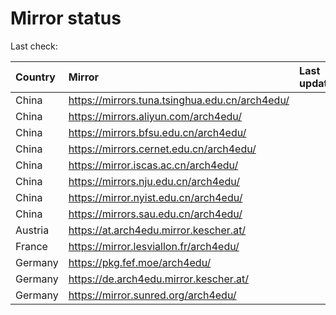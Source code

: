 <script src="./time.js"></script>
# Mirror status
Last check: <script type="text/javascript">localize(1702667681.6874907);</script>

|Country|Mirror|Last update|
|:------|:-----|:----------|
|China|https://mirrors.tuna.tsinghua.edu.cn/arch4edu/|<script type="text/javascript">localize(1702622834);</script>|
|China|https://mirrors.aliyun.com/arch4edu/|<script type="text/javascript">localize(1702622834);</script>|
|China|https://mirrors.bfsu.edu.cn/arch4edu/|<script type="text/javascript">localize(1702622834);</script>|
|China|https://mirrors.cernet.edu.cn/arch4edu/|<script type="text/javascript">localize(1702622834);</script>|
|China|https://mirror.iscas.ac.cn/arch4edu/|<script type="text/javascript">localize(1702622834);</script>|
|China|https://mirrors.nju.edu.cn/arch4edu/|<script type="text/javascript">localize(1702578893);</script>|
|China|https://mirror.nyist.edu.cn/arch4edu/|<script type="text/javascript">localize(1702622834);</script>|
|China|https://mirrors.sau.edu.cn/arch4edu/|<script type="text/javascript">localize(1702622834);</script>|
|Austria|https://at.arch4edu.mirror.kescher.at/|<script type="text/javascript">localize(1702622834);</script>|
|France|https://mirror.lesviallon.fr/arch4edu/|<script type="text/javascript">localize(1702622834);</script>|
|Germany|https://pkg.fef.moe/arch4edu/|<script type="text/javascript">localize(1702622834);</script>|
|Germany|https://de.arch4edu.mirror.kescher.at/|<script type="text/javascript">localize(1702622834);</script>|
|Germany|https://mirror.sunred.org/arch4edu/|<script type="text/javascript">localize(1702622834);</script>|

<script src="./tablefilter/tablefilter.js"></script>
<script src="./table.js"></script>